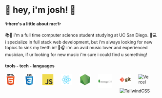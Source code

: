 # 👋 hey, i'm josh! 👋

#### :sparkles:here's a little about me::sparkles:

:books::school: i'm a full time computer science student studying at UC San Diego.
:floppy_disk::computer: i specialize in full stack web development, but i'm always looking for new topics to sink my teeth in!
:guitar::headphones: i'm an avid music lover and experienced musician, if ur looking for new music i'm sure i could find u something!

#### tools - tech - languages 
<img align="left" alt="HTML5" width="36px" src="https://raw.githubusercontent.com/github/explore/80688e429a7d4ef2fca1e82350fe8e3517d3494d/topics/html/html.png" style="padding-right: 25px;" /><img align="left" alt="CSS3" width="36px" src="https://raw.githubusercontent.com/github/explore/80688e429a7d4ef2fca1e82350fe8e3517d3494d/topics/css/css.png" style="padding-right: 25px;" /><img align="left" alt="JavaScript" width="36px" style="padding-right: 25px;" src="https://raw.githubusercontent.com/github/explore/80688e429a7d4ef2fca1e82350fe8e3517d3494d/topics/javascript/javascript.png" /><img style="padding-right: 25px;" align="left" alt="React" width="36px" src="https://raw.githubusercontent.com/github/explore/80688e429a7d4ef2fca1e82350fe8e3517d3494d/topics/react/react.png" /><img style="padding-right: 25px;" align="left" alt="Node.js" width="36px" src="https://raw.githubusercontent.com/github/explore/80688e429a7d4ef2fca1e82350fe8e3517d3494d/topics/nodejs/nodejs.png" /><img style="padding-right: 25px;" align="left" alt="MongoDB" width="46px" src="https://raw.githubusercontent.com/github/explore/80688e429a7d4ef2fca1e82350fe8e3517d3494d/topics/mongodb/mongodb.png" /><img style="padding-right: 25px;" align="left" alt="Git" width="36px" src="https://raw.githubusercontent.com/github/explore/80688e429a7d4ef2fca1e82350fe8e3517d3494d/topics/git/git.png" /><img style="padding-right: 25px;" align="left" alt="Vercel" width="36px" src="https://camo.githubusercontent.com/fc0315d557ee08999c333e2e83119e2c7d16daad/68747470733a2f2f6173736574732e76657263656c2e636f6d2f696d6167652f75706c6f61642f76313538383830353835382f7265706f7369746f726965732f76657263656c2f6c6f676f2e706e67" /> <img style="padding-right: 25px; padding-top:10px" alt="TailwindCSS" width="76px" src="https://camo.githubusercontent.com/87d7034892fd41dc88f3606bb44b853f87cd2c51/68747470733a2f2f7265666163746f72696e6775692e6e7963332e63646e2e6469676974616c6f6365616e7370616365732e636f6d2f7461696c77696e642d6c6f676f2e737667" /> 
